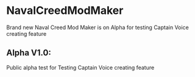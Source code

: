# NavalCreedModMaker
Brand new Naval Creed Mod Maker is on Alpha for testing Captain Voice creating feature
## Alpha V1.0:
Public alpha test for Testing Captain Voice creating feature
